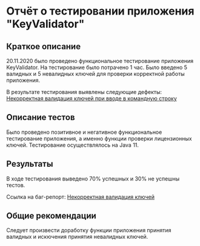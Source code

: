 # Отчёт о тестировании приложения "KeyValidator"

## Краткое описание
 20.11.2020 было проведено функциональное тестирование приложения KeyValidator. 
 На тестирование было потрачено 1 час. 
 Было введено 5 валидных и 5 невалидных ключей для проверки корректной работы приложения.
 
 В результате тестирования выявлены следующие дефекты: 
 [Некорректная валидация ключей при вводе в командную строку](https://github.com/AleksandraArt/hwjava/issues/1)

## Описание тестов
Было проведено позитивное и негативное функциональное тестирование приложения, а именно  функции проверки лицензионных ключей.
Тестирование осуществлялось на Java 11.

## Результаты
В ходе тестирования выведено 70% успешных и 30% не успешны тестов.

Ссылка на баг-репорт:
[Некорректная валидация ключей](https://github.com/AleksandraArt/hwjava/issues/1)

## Общие рекомендации
Следует произвести доработку функции приложения принятия валидных и искючения принятия невалидных ключей.